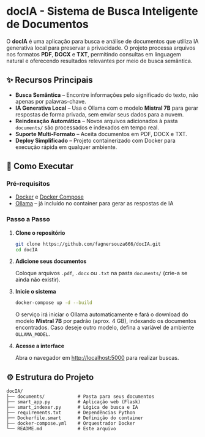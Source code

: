 # docIA - Sistema de Busca Inteligente de Documentos

O **docIA** é uma aplicação para busca e análise de documentos que utiliza IA generativa local para preservar a privacidade. O projeto processa arquivos nos formatos **PDF**, **DOCX** e **TXT**, permitindo consultas em linguagem natural e oferecendo resultados relevantes por meio de busca semântica.

## ✨ Recursos Principais

- **Busca Semântica** – Encontre informações pelo significado do texto, não apenas por palavras-chave.
- **IA Generativa Local** – Usa o Ollama com o modelo **Mistral 7B** para gerar respostas de forma privada, sem enviar seus dados para a nuvem.
- **Reindexação Automática** – Novos arquivos adicionados à pasta `documents/` são processados e indexados em tempo real.
- **Suporte Multi‑Formato** – Aceita documentos em PDF, DOCX e TXT.
- **Deploy Simplificado** – Projeto containerizado com Docker para execução rápida em qualquer ambiente.

## 🚀 Como Executar

### Pré‑requisitos

- [Docker](https://docs.docker.com/get-docker/) e [Docker Compose](https://docs.docker.com/compose/)
- [Ollama](https://github.com/ollama/ollama) – já incluído no container para gerar as respostas de IA

### Passo a Passo

1. **Clone o repositório**

   ```bash
   git clone https://github.com/fagnersouza666/docIA.git
   cd docIA
   ```

2. **Adicione seus documentos**

   Coloque arquivos `.pdf`, `.docx` ou `.txt` na pasta `documents/` (crie-a se ainda não existir).

3. **Inicie o sistema**

   ```bash
   docker-compose up -d --build
   ```

   O serviço irá iniciar o Ollama automaticamente e fará o download do modelo **Mistral 7B** por padrão (aprox. 4 GB), indexando os documentos encontrados. Caso deseje outro modelo, defina a variável de ambiente `OLLAMA_MODEL`.

4. **Acesse a interface**

   Abra o navegador em [http://localhost:5000](http://localhost:5000) para realizar buscas.

## ⚙️ Estrutura do Projeto

```
docIA/
├── documents/            # Pasta para seus documentos
├── smart_app.py          # Aplicação web (Flask)
├── smart_indexer.py      # Lógica de busca e IA
├── requirements.txt      # Dependências Python
├── Dockerfile.smart      # Definição do container
├── docker-compose.yml    # Orquestrador Docker
└── README.md             # Este arquivo
```

